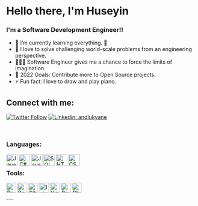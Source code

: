 # Hello there, I'm Huseyin

### I'm a Software Development Engineer!!

- 🌱 I’m currently learning everything. 🤣
- 👯 I love to solve challenging world-scale problems from an engineering perspective. 
- 👨🏼‍💻 Software Engineer gives me a chance to force the limits of imagination.
- 🥅 2022 Goals: Contribute more to Open Source projects.
- ⚡ Fun fact: I love to draw and play piano.

## Connect with me:

[![Twitter Follow](https://img.shields.io/twitter/follow/thisishus?color=1DA1F2&logo=twitter&style=for-the-badge)](https://twitter.com/thisishus/follow?original_referer=https%3A%2F%2Fgithub.com%thisishus&screen_name=thisishus)
[![Linkedin: andlukyane](https://img.shields.io/badge/-Huseyin%20Bicen-blue?style=flat-square&logo=Linkedin&logoColor=white&link=https://www.linkedin.com/in/huseyinbicen/)](https://www.linkedin.com/in/huseyinbicen/) 

<br />

### Languages:
<img align="left" alt="Java" width="30px" src="https://img.icons8.com/color/240/000000/java-coffee-cup-logo--v1.png" />
<img align="left" alt="C#" width="30px" src="https://img.icons8.com/color/240/000000/c-sharp-logo-2.png" />
<img align="left" alt="JavaScript" width="30px" src="https://img.icons8.com/color/240/000000/javascript--v1.png" />
<img align="left" alt="SQL" width="30px" src="https://img.icons8.com/external-dreamstale-lineal-dreamstale/64/000000/external-sql-file-types-dreamstale-lineal-dreamstale.png"/>
<img align="left" alt="HTML5" width="30px" src="https://img.icons8.com/color/240/000000/html-5--v1.png" />
<img align="left" alt="CSS3" width="30px" src="https://img.icons8.com/color/240/000000/css3.png" />

<br />

### Tools:
<img align="left" alt="Bash" width="26px" src="https://img.icons8.com/plasticine/200/000000/bash.png" />
<img align="left" alt="Bootstrap" width="26px" src="https://img.icons8.com/color/240/000000/bootstrap.png" />
<img align="left" alt="Git" width="26px" src="https://img.icons8.com/color/240/000000/git.png" />
<img align="left" alt="Intellij Idea" width="26px" src="https://img.icons8.com/color/240/000000/intellij-idea.png"/>
<img align="left" alt="Visual Code" width="26px" src="https://img.icons8.com/color/240/000000/visual-studio-code-2019.png"/>
<img align="left" alt="Postman" width="26px" src="https://img.icons8.com/external-tal-revivo-shadow-tal-revivo/96/000000/external-postman-is-the-only-complete-api-development-environment-logo-shadow-tal-revivo.png"/>
<img align="left" alt="Dbeaver" width="26px" src="https://img.icons8.com/dusk/256/000000/dbeaver.png"/>

<br />
<br />
---
